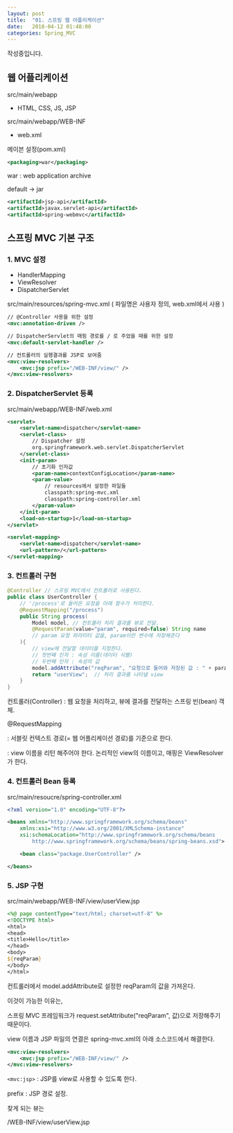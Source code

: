 ```yaml
---
layout: post
title:  "01. 스프링 웹 어플리케이션"
date:   2018-04-12 01:48:00
categories: Spring_MVC
---
```


작성중입니다.

## 웹 어플리케이션

src/main/webapp

- HTML, CSS, JS, JSP

src/main/webapp/WEB-INF

- web.xml



메이븐 설정(pom.xml)

```xml
<packaging>war</packaging>
```

war : web application archive

default -> jar

```xml
<artifactId>jsp-api</artifactId>
<artifactId>javax.servlet-api</artifactId>
<artifactId>spring-webmvc</artifactId>
```



## 스프링 MVC 기본 구조

### 1. MVC 설정

- HandlerMapping
- ViewResolver
- DispatcherServlet

src/main/resources/spring-mvc.xml ( 파일명은 사용자 정의, web.xml에서 사용 )

```xml
// @Controller 사용을 위한 설정
<mvc:annotation-driven />

// DispatcherServlet의 매핑 경로를 / 로 주었을 때를 위한 설정
<mvc:default-servlet-handler />

// 컨트롤러의 실행결과를 JSP로 보여줌
<mvc:view-resolvers>
    <mvc:jsp prefix="/WEB-INF/view/" />
</mvc:view-resolvers>
```



### 2. DispatcherServlet 등록

src/main/webapp/WEB-INF/web.xml

```xml
<servlet>
    <servlet-name>dispatcher</servlet-name>
    <servlet-class>
        // Dispatcher 설정
        org.springframework.web.servlet.DispatcherServlet
    </servlet-class>
    <init-param>
        // 초기화 인자값
        <param-name>contextConfigLocation</param-name>
        <param-value>
            // resources에서 설정한 파일들
            classpath:spring-mvc.xml
            classpath:spring-controller.xml
        </param-value>
    </init-param>
    <load-on-startup>1</load-on-startup>
</servlet>

<servlet-mapping>
    <servlet-name>dispatcher</servlet-name>
    <url-pattern>/</url-pattern>
</servlet-mapping>
```



### 3. 컨트롤러 구현

```java
@Controller	// 스프링 MVC에서 컨트롤러로 사용된다.
public class UserController {
    // '/process'로 들어온 요청을 아래 함수가 처리한다.
	@RequestMapping("/process")
	public String process(
        Model model, // 컨트롤러 처리 결과를 뷰로 전달.
        @RequestParam(value="param", required=false) String name
        // param 요청 파라미터 값을, param이란 변수에 저장해준다
    ){
        // view에 전달할 데이터를 지정한다.
        // 첫번째 인자 : 속성 이름(데이터 식별)
        // 두번째 인자 : 속성의 값
		model.addAttribute("reqParam", "요청으로 들어와 저장된 값 : " + param);
		return "userView";	// 처리 결과를 나타낼 view
	}
}
```

컨트롤러(Controller) : 웹 요청을 처리하고, 뷰에 결과를 전달하는 스프링 빈(bean) 객체.

@RequestMapping

: 서블릿 컨텍스트 경로(= 웹 어플리케이션 경로)를 기준으로 한다.

: view 이름을 리턴 해주어야 한다. 논리적인 view의 이름이고, 매핑은 ViewResolver가 한다.



### 4. 컨트롤러 Bean 등록

src/main/resoucre/spring-controller.xml

```xml
<?xml version="1.0" encoding="UTF-8"?>

<beans xmlns="http://www.springframework.org/schema/beans"
	xmlns:xsi="http://www.w3.org/2001/XMLSchema-instance"
	xsi:schemaLocation="http://www.springframework.org/schema/beans
		http://www.springframework.org/schema/beans/spring-beans.xsd">

	<bean class="package.UserController" />

</beans>
```



### 5. JSP 구현

src/main/webapp/WEB-INF/view/userView.jsp

```jsp
<%@ page contentType="text/html; charset=utf-8" %>
<!DOCTYPE html>
<html>
<head>
<title>Hello</title>
</head>
<body>
${reqParam}
</body>
</html>
```

컨트롤러에서 model.addAttribute로 설정한 reqParam의 값을 가져온다.

이것이 가능한 이유는,

스프링 MVC 프레임워크가 request.setAttribute("reqParam", 값)으로 저장해주기 때문이다.



view 이름과 JSP 파일의 연결은 spring-mvc.xml의 아래 소스코드에서 해결한다.

```xml
<mvc:view-resolvers>
    <mvc:jsp prefix="/WEB-INF/view/" />
</mvc:view-resolvers>
```

`<mvc:jsp>` : JSP를 view로 사용할 수 있도록 한다.

prefix : JSP 경로 설정.

찾게 되는 뷰는

/WEB-INF/view/userView.jsp

